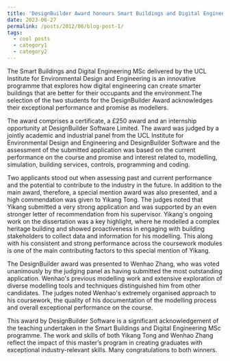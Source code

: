 ```yaml
---
title: 'DesignBuilder Award honours Smart Buildings and Digital Engineering MSc students'
date: 2023-06-27
permalink: /posts/2012/08/blog-post-1/
tags:
  - cool posts
  - category1
  - category2
---
```


The Smart Buildings and Digital Engineering MSc delivered by the UCL Institute for Environmental Design and Engineering is an innovative programme that explores how digital engineering can create smarter buildings that are better for their occupants and the environment.The selection of the two students for the DesignBuilder Award acknowledges their exceptional performance and promise as modellers.

The award comprises a certificate, a £250 award and an internship opportunity at DesignBuilder Software Limited. The award was judged by a jointly academic and industrial panel from the UCL Institute for Environmental Design and Engineering and DesignBuilder Software and the assessment of the submitted application was based on the current performance on the course and promise and interest related to, modelling, simulation, building services, controls, programming and coding.

Two applicants stood out when assessing past and current performance and the potential to contribute to the industry in the future. In addition to the main award, therefore, a special mention award was also presented, and a high commendation was given to Yikang Tong. The judges noted that Yikang submitted a very strong application and was supported by an even stronger letter of recommendation from his supervisor. Yikang's ongoing work on the dissertation was a key highlight, where he modelled a complex heritage building and showed proactiveness in engaging with building stakeholders to collect data and information for his modelling. This along with his consistent and strong performance across the coursework modules is one of the main contributing factors to this special mention of Yikang.

The DesignBuilder award was presented to Wenhao Zhang, who was voted unanimously by the judging panel as having submitted the most outstanding application. Wenhao's previous modelling work and extensive exploration of diverse modelling tools and techniques distinguished him from other candidates. The judges noted Wenhao's extremely organised approach to his coursework, the quality of his documentation of the modelling process and overall exceptional performance on the course.

This award by DesignBuilder Software is a significant acknowledgement of the teaching undertaken in the Smart Buildings and Digital Engineering MSc programme. The work and skills of both Yikang Tong and Wenhao Zhang reflect the impact of this master’s program in creating graduates with exceptional industry-relevant skills. Many congratulations to both winners. 
